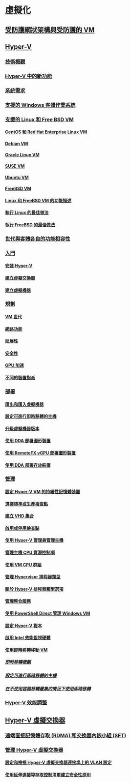 # [虛擬化](virtualization.md)

## [受防護網狀架構與受防護的 VM](../security/guarded-fabric-shielded-vm/guarded-fabric-and-shielded-vms-top-node.md)

## [Hyper-V](hyper-v/Hyper-V-on-Windows-Server.md)
### [技術概觀](hyper-v/Hyper-V-Technology-Overview.md)
### [Hyper-V 中的新功能](hyper-v/What-s-new-in-Hyper-V-on-Windows.md)
### [系統需求](hyper-v/System-requirements-for-Hyper-V-on-Windows.md)
### [支援的 Windows 客體作業系統](hyper-v/Supported-Windows-guest-operating-systems-for-Hyper-V-on-Windows.md)
### [支援的 Linux 和 Free BSD VM](hyper-v/Supported-Linux-and-FreeBSD-virtual-machines-for-Hyper-V-on-Windows.md)
#### [CentOS 和 Red Hat Enterprise Linux VM](hyper-v/Supported-CentOS-and-Red-Hat-Enterprise-Linux-virtual-machines-on-Hyper-V.md)
#### [Debian VM](hyper-v/Supported-Debian-virtual-machines-on-Hyper-V.md)
#### [Oracle Linux VM](hyper-v/Supported-Oracle-Linux-virtual-machines-on-Hyper-V.md)
#### [SUSE VM](hyper-v/Supported-SUSE-virtual-machines-on-Hyper-V.md)
#### [Ubuntu VM](hyper-v/Supported-Ubuntu-virtual-machines-on-Hyper-V.md)
#### [FreeBSD VM](hyper-v/Supported-FreeBSD-virtual-machines-on-Hyper-V.md)
#### [Linux 和 FreeBSD VM 的功能描述](hyper-v/Feature-Descriptions-for-Linux-and-FreeBSD-virtual-machines-on-Hyper-V.md)
#### [執行 Linux 的最佳做法](hyper-v/Best-Practices-for-running-Linux-on-Hyper-V.md)
#### [執行 FreeBSD 的最佳做法](hyper-v/Best-practices-for-running-FreeBSD-on-Hyper-V.md)
### [世代與客體各自的功能相容性](hyper-v/Hyper-V-feature-compatibility-by-generation-and-guest.md)
### [入門](hyper-v/get-started/Get-started-with-Hyper-V-on-Windows.md)
#### [安裝 Hyper-V](hyper-v/get-started/Install-the-Hyper-V-role-on-Windows-Server.md)
#### [建立虛擬交換器](hyper-v/get-started/create-a-virtual-switch-for-Hyper-V-virtual-machines.md)
#### [建立虛擬機器](hyper-v/get-started/create-a-virtual-machine-in-Hyper-V.md)
### [規劃](hyper-v/plan/Plan-Hyper-V-on-Windows-Server.md)
#### [VM 世代](hyper-v/plan/Should-I-create-a-generation-1-or-2-virtual-machine-in-Hyper-V.md)
#### [網路功能](hyper-v/plan/plan-hyper-v-networking-in-windows-server.md)
#### [延展性](hyper-v/plan/plan-hyper-v-scalability-in-windows-server.md)
#### [安全性](hyper-v/plan/plan-hyper-v-security-in-windows-server.md)
#### [GPU 加速](hyper-v/plan/plan-for-gpu-acceleration-in-windows-server.md)
#### [不同的裝置指派](hyper-v/plan/plan-for-deploying-devices-using-discrete-device-assignment.md)
### [部署](hyper-v/deploy/Deploy-Hyper-V-on-Windows-Server.md)
#### [匯出和匯入虛擬機器](hyper-v/deploy/Export-and-import-virtual-machines.md)
#### [設定可進行即時移轉的主機](hyper-v/deploy/Set-up-hosts-for-live-migration-without-Failover-Clustering.md)
#### [升級虛擬機器版本](hyper-v/deploy/Upgrade-virtual-machine-version-in-Hyper-V-on-Windows-or-Windows-Server.md)
#### [使用 DDA 部署圖形裝置](hyper-v/deploy/deploying-graphics-devices-using-dda.md)
#### [使用 RemoteFX vGPU 部署圖形裝置](hyper-v/deploy/deploy-graphics-devices-using-remotefx-vgpu.md)
#### [使用 DDA 部署存放裝置](hyper-v/deploy/deploying-storage-devices-using-dda.md)

### [管理](hyper-v/manage/Manage-Hyper-V-on-Windows-Server.md)
#### [設定 Hyper-V VM 的持續性記憶體裝置](hyper-v/manage/persistent-memory-cmdlets.md)
#### [選擇標準或生產檢查點](hyper-v/manage/Choose-between-standard-or-production-checkpoints-in-Hyper-V.md)
#### [建立 VHD 集合](hyper-v/manage/Create-VHDSet-file.md)
#### [啟用或停用檢查點](hyper-v/manage/Enable-or-disable-checkpoints-in-Hyper-V.md)
#### [使用 Hyper-V 管理員管理主機](hyper-v/manage/Remotely-manage-Hyper-V-hosts.md)
#### [管理主機 CPU 資源控制項](hyper-v/manage/manage-hyper-v-minroot-2016.md)
#### [使用 VM CPU 群組](hyper-v/manage/manage-hyper-v-cpugroups.md)
#### [管理 Hypervisor 排程器類型](hyper-v/manage/manage-hyper-v-scheduler-types.md)
#### [關於 Hyper-V 排程器類型選項](hyper-v/manage/about-hyper-v-scheduler-type-selection.md)
#### [管理整合服務](hyper-v/manage/Manage-Hyper-V-integration-services.md)
#### [使用 PowerShell Direct 管理 Windows VM](hyper-v/manage/Manage-Windows-virtual-machines-with-powershell-direct.md)
#### [設定 Hyper-V 複本](hyper-v/manage/Set-up-Hyper-V-Replica.md)
#### [啟用 Intel 效能監視硬體](hyper-v/manage/Performance-Monitoring-Hardware.md)
#### [使用即時移轉移動 VM](hyper-v/manage/Live-migration-overview.md)
##### [即時移轉概觀](hyper-v/manage/Live-migration-overview.md)

##### [設定可進行即時移轉的主機](hyper-v/deploy/Set-up-hosts-for-live-migration-without-Failover-Clustering.md) 
##### [在不使用容錯移轉叢集的情況下使用即時移轉](hyper-v/manage/Use-live-migration-without-Failover-Clustering-to-move-a-virtual-machine.md)


### [Hyper-V 效能調整](../administration/performance-tuning/role/hyper-v-server/index.md)
## [Hyper-V 虛擬交換器](hyper-v-virtual-switch/Hyper-V-Virtual-Switch.md)
### [遠端直接記憶體存取 (RDMA) 和交換器內嵌小組 (SET)](hyper-v-virtual-switch/rdMA-and-Switch-Embedded-Teaming.md)
### [管理 Hyper-V 虛擬交換器](hyper-v-virtual-switch/Manage-Hyper-V-Virtual-Switch.md)
#### [設定和檢視 Hyper-V 虛擬交換器連接埠上的 VLAN 設定](hyper-v-virtual-switch/Configure-and-View-VLAN-Settings-on-Hyper-V-Virtual-Switch-Ports.md)
#### [使用延伸連接埠存取控制清單建立安全性原則](hyper-v-virtual-switch/create-Security-Policies-with-extended-Port-Access-Control-lists.md)
